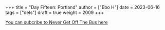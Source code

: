 +++
title = "Day Fifteen: Portland"
author = ["Ebo H"]
date = 2023-06-16
tags = ["dels"]
draft = true
weight = 2009
+++

[You can subcribe to Never Get Off The Bus here](https://never-get-off-the-bus.ghost.io/#/portal/)
